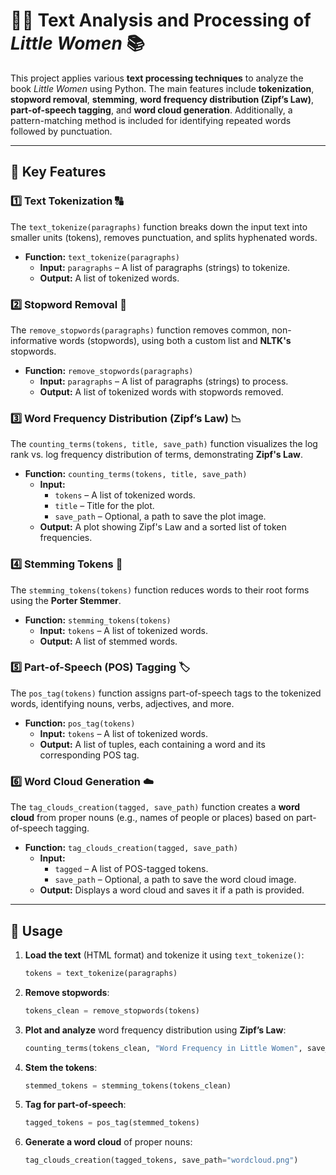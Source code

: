 # 📖✨ **Text Analysis and Processing of *Little Women*** 📚

This project applies various **text processing techniques** to analyze the book *Little Women* using Python. The main features include **tokenization**, **stopword removal**, **stemming**, **word frequency distribution (Zipf’s Law)**, **part-of-speech tagging**, and **word cloud generation**. Additionally, a pattern-matching method is included for identifying repeated words followed by punctuation.

---

## 🌟 **Key Features**

### 1️⃣ **Text Tokenization** 🔠

The `text_tokenize(paragraphs)` function breaks down the input text into smaller units (tokens), removes punctuation, and splits hyphenated words.

- **Function:** `text_tokenize(paragraphs)`
    - **Input:** `paragraphs` – A list of paragraphs (strings) to tokenize.
    - **Output:** A list of tokenized words.

### 2️⃣ **Stopword Removal** 🛑

The `remove_stopwords(paragraphs)` function removes common, non-informative words (stopwords), using both a custom list and **NLTK's** stopwords.

- **Function:** `remove_stopwords(paragraphs)`
    - **Input:** `paragraphs` – A list of paragraphs (strings) to process.
    - **Output:** A list of tokenized words with stopwords removed.

### 3️⃣ **Word Frequency Distribution (Zipf’s Law)** 📉

The `counting_terms(tokens, title, save_path)` function visualizes the log rank vs. log frequency distribution of terms, demonstrating **Zipf's Law**.

- **Function:** `counting_terms(tokens, title, save_path)`
    - **Input:** 
        - `tokens` – A list of tokenized words.
        - `title` – Title for the plot.
        - `save_path` – Optional, a path to save the plot image.
    - **Output:** A plot showing Zipf's Law and a sorted list of token frequencies.

### 4️⃣ **Stemming Tokens** 🌿

The `stemming_tokens(tokens)` function reduces words to their root forms using the **Porter Stemmer**.

- **Function:** `stemming_tokens(tokens)`
    - **Input:** `tokens` – A list of tokenized words.
    - **Output:** A list of stemmed words.

### 5️⃣ **Part-of-Speech (POS) Tagging** 🏷️

The `pos_tag(tokens)` function assigns part-of-speech tags to the tokenized words, identifying nouns, verbs, adjectives, and more.

- **Function:** `pos_tag(tokens)`
    - **Input:** `tokens` – A list of tokenized words.
    - **Output:** A list of tuples, each containing a word and its corresponding POS tag.

### 6️⃣ **Word Cloud Generation** ☁️

The `tag_clouds_creation(tagged, save_path)` function creates a **word cloud** from proper nouns (e.g., names of people or places) based on part-of-speech tagging.

- **Function:** `tag_clouds_creation(tagged, save_path)`
    - **Input:**
        - `tagged` – A list of POS-tagged tokens.
        - `save_path` – Optional, a path to save the word cloud image.
    - **Output:** Displays a word cloud and saves it if a path is provided.

---

## 🚀 **Usage**

1. **Load the text** (HTML format) and tokenize it using `text_tokenize()`:
    ```python
    tokens = text_tokenize(paragraphs)
    ```
2. **Remove stopwords**:
    ```python
    tokens_clean = remove_stopwords(tokens)
    ```
3. **Plot and analyze** word frequency distribution using **Zipf’s Law**:
    ```python
    counting_terms(tokens_clean, "Word Frequency in Little Women", save_path="word_freq.png")
    ```
4. **Stem the tokens**:
    ```python
    stemmed_tokens = stemming_tokens(tokens_clean)
    ```
5. **Tag for part-of-speech**:
    ```python
    tagged_tokens = pos_tag(stemmed_tokens)
    ```
6. **Generate a word cloud** of proper nouns:
    ```python
    tag_clouds_creation(tagged_tokens, save_path="wordcloud.png")
    ```

